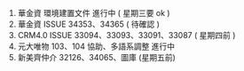 1. 華金資 環境建置文件 進行中 ( 星期三要 ok )
2. 華金資 ISSUE 34353、34365 ( 待確認 )
3. CRM4.0 ISSUE 33094、33093、33091、33087 ( 星期四前 )
4. 元大唯物 103、104 協助、多語系調整 進行中
5. 新美齊仲介 32126、34065、圖庫 (星期五前)
